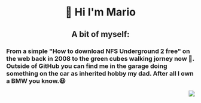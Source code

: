 <h1 align="center">👋 Hi I'm Mario</h1>
<div display="flex" flex="row" aling="center">
<div width="50%" align="left">
  <h2 align="center">A bit of myself:</h2>
  <h3>From a simple "How to download NFS Underground 2 free" on the web back in 2008 to the green cubes walking jorney now 🏃. Outside of GitHub you can    find me in the garage doing something on the car as inherited hobby my dad. After all I own a BMW you know.😆</h3>
</div>  
<div width="50%" align="right">
  <img src="https://media.giphy.com/media/5Su8umfuyg3PQMiJ9l/giphy.gif"/>
</div>
</div>
